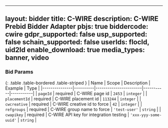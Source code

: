 
---
layout: bidder
title: C-WIRE
description: C-WIRE Prebid Bidder Adapter
pbjs: true
biddercode: cwire
gdpr_supported: false
usp_supported: false
schain_supported: false
userIds: flocId, uid2Id
enable_download: true
media_types: banner, video
---

### Bid Params

{: .table .table-bordered .table-striped }
| Name          | Scope    | Description           | Example   | Type      |
|---------------|----------|-----------------------|-----------|-----------|
| `pageId`      | required | C-WIRE page id        | `2453`    | `integer` |
| `placementId` | required | C-WIRE placement id   | `113244`  | `integer` |
| `cwcreative` | required | C-WIRE creative id to force   | `42`  | `integer` |
| `refgroups` | required | C-WIRE group name to force   | `'test-user'`  | `string` |
| `cwapikey` | required | C-WIRE API key for integration testing   | `'xxx-yyy-some-uuid'`  | `string` |
